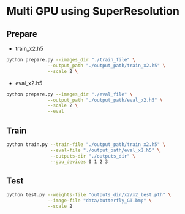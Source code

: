 # Multi GPU using SuperResolution

## Prepare
- train_x2.h5
```bash
python prepare.py --images_dir "./train_file" \
               --output_path "./output_path/train_x2.h5" \
               --scale 2 \
```
- eval_x2.h5
```bash
python prepare.py --images_dir "./eval_file" \
               --output_path "./output_path/eval_x2.h5" \
               --scale 2 \
               --eval
```


## Train
```bash
python train.py --train-file "./output_path/train_x2.h5" \
                --eval-file "./output_path/eval_x2.h5" \
                --outputs-dir "./outputs_dir" \
                --gpu_devices 0 1 2 3            
```

## Test
```bash
python test.py --weights-file "outputs_dir/x2/x2_best.pth" \
               --image-file "data/butterfly_GT.bmp" \
               --scale 2
```
